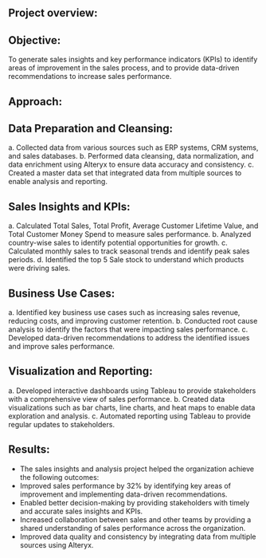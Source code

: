 ## Project overview:

## Objective:
To generate sales insights and key performance indicators (KPIs) to identify areas of improvement in the sales process, and to provide data-driven recommendations to increase sales performance.

## Approach:

## Data Preparation and Cleansing:
a. Collected data from various sources such as ERP systems, CRM systems, and sales databases.
b. Performed data cleansing, data normalization, and data enrichment using Alteryx to ensure data accuracy and consistency.
c. Created a master data set that integrated data from multiple sources to enable analysis and reporting.

## Sales Insights and KPIs:
a. Calculated Total Sales, Total Profit, Average Customer Lifetime Value, and Total Customer Money Spend to measure sales performance.
b. Analyzed country-wise sales to identify potential opportunities for growth.
c. Calculated monthly sales to track seasonal trends and identify peak sales periods.
d. Identified the top 5 Sale stock to understand which products were driving sales.

## Business Use Cases:
a. Identified key business use cases such as increasing sales revenue, reducing costs, and improving customer retention.
b. Conducted root cause analysis to identify the factors that were impacting sales performance.
c. Developed data-driven recommendations to address the identified issues and improve sales performance.

## Visualization and Reporting:
a. Developed interactive dashboards using Tableau to provide stakeholders with a comprehensive view of sales performance.
b. Created data visualizations such as bar charts, line charts, and heat maps to enable data exploration and analysis.
c. Automated reporting using Tableau to provide regular updates to stakeholders.

## Results:
- The sales insights and analysis project helped the organization achieve the following outcomes:
- Improved sales performance by 32% by identifying key areas of improvement and implementing data-driven recommendations.
- Enabled better decision-making by providing stakeholders with timely and accurate sales insights and KPIs.
- Increased collaboration between sales and other teams by providing a shared understanding of sales performance across the organization.
- Improved data quality and consistency by integrating data from multiple sources using Alteryx.
